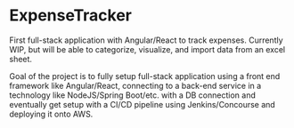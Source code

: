 # ExpenseTracker

First full-stack application with Angular/React to track expenses.
Currently WIP, but will be able to categorize, visualize, and import data from an excel sheet.

Goal of the project is to fully setup full-stack application using a front end framework like Angular/React, connecting
to a back-end service in a technology like NodeJS/Spring Boot/etc. with a DB connection and eventually 
get setup with a CI/CD pipeline using Jenkins/Concourse and deploying it onto AWS.